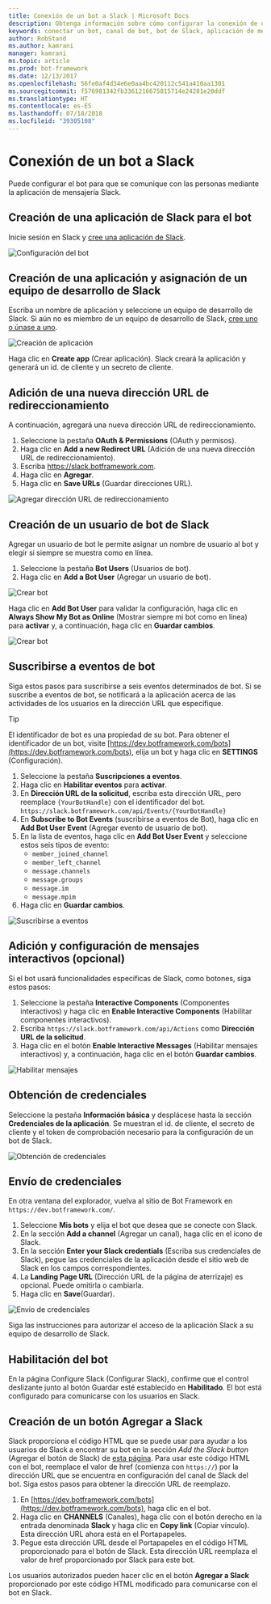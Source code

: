 ```yaml
---
title: Conexión de un bot a Slack | Microsoft Docs
description: Obtenga información sobre cómo configurar la conexión de un bot a Slack.
keywords: conectar un bot, canal de bot, bot de Slack, aplicación de mensajería Slack
author: RobStand
ms.author: kamrani
manager: kamrani
ms.topic: article
ms.prod: bot-framework
ms.date: 12/13/2017
ms.openlocfilehash: 56fe0af4d34e6e0aa4bc420112c541a410aa1301
ms.sourcegitcommit: f576981342fb3361216675815714e24281e20ddf
ms.translationtype: HT
ms.contentlocale: es-ES
ms.lasthandoff: 07/18/2018
ms.locfileid: "39305108"
---
```

# <a name="connect-a-bot-to-slack"></a>Conexión de un bot a Slack

Puede configurar el bot para que se comunique con las personas mediante la aplicación de mensajería Slack.

## <a name="create-a-slack-application-for-your-bot"></a>Creación de una aplicación de Slack para el bot

Inicie sesión en Slack y [cree una aplicación de Slack](https://api.slack.com/applications/new).

![Configuración del bot](~/media/channels/slack-NewApp.png)

## <a name="create-an-app-and-assign-a-development-slack-team"></a>Creación de una aplicación y asignación de un equipo de desarrollo de Slack

Escriba un nombre de aplicación y seleccione un equipo de desarrollo de Slack. Si aún no es miembro de un equipo de desarrollo de Slack, [cree uno o únase a uno](https://slack.com/).

![Creación de aplicación](~/media/channels/slack-CreateApp.png)

Haga clic en **Create app** (Crear aplicación). Slack creará la aplicación y generará un id. de cliente y un secreto de cliente.

## <a name="add-a-new-redirect-url"></a>Adición de una nueva dirección URL de redireccionamiento

A continuación, agregará una nueva dirección URL de redireccionamiento.

1. Seleccione la pestaña **OAuth & Permissions** (OAuth y permisos).
2. Haga clic en **Add a new Redirect URL** (Adición de una nueva dirección URL de redireccionamiento).
3. Escriba https://slack.botframework.com.
4. Haga clic en **Agregar**.
5. Haga clic en **Save URLs** (Guardar direcciones URL).

![Agregar dirección URL de redireccionamiento](~/media/channels/slack-RedirectURL.png)

## <a name="create-a-slack-bot-user"></a>Creación de un usuario de bot de Slack

Agregar un usuario de bot le permite asignar un nombre de usuario al bot y elegir si siempre se muestra como en línea.

1. Seleccione la pestaña **Bot Users** (Usuarios de bot).
2. Haga clic en **Add a Bot User** (Agregar un usuario de bot).

![Crear bot](~/media/channels/slack-CreateBot.png)

Haga clic en **Add Bot User** para validar la configuración, haga clic en **Always Show My Bot as Online** (Mostrar siempre mi bot como en línea) para **activar** y, a continuación, haga clic en **Guardar cambios**.

![Crear bot](~/media/channels/slack-CreateApp-AddBotUser.png)

## <a name="subscribe-to-bot-events"></a>Suscribirse a eventos de bot

Siga estos pasos para suscribirse a seis eventos determinados de bot. Si se suscribe a eventos de bot, se notificará a la aplicación acerca de las actividades de los usuarios en la dirección URL que especifique.

> [!TIP]
> El identificador de bot es una propiedad de su bot. Para obtener el identificador de un bot, visite [https://dev.botframework.com/bots](https://dev.botframework.com/bots), elija un bot y haga clic en **SETTINGS** (Configuración).

1. Seleccione la pestaña **Suscripciones a eventos**.
2. Haga clic en **Habilitar eventos** para **activar**.
3. En **Dirección URL de la solicitud**, escriba esta dirección URL, pero reemplace `{YourBotHandle}` con el identificador del bot.
        `https://slack.botframework.com/api/Events/{YourBotHandle}`
4. En **Subscribe to Bot Events** (suscribirse a eventos de Bot), haga clic en **Add Bot User Event** (Agregar evento de usuario de bot).
5. En la lista de eventos, haga clic en **Add Bot User Event** y seleccione estos seis tipos de evento:
    * `member_joined_channel`
    * `member_left_channel`
    * `message.channels`
    * `message.groups`
    * `message.im`
    * `message.mpim`
6. Haga clic en **Guardar cambios**.

![Suscribirse a eventos](~/media/channels/slack-EnableEvents.png)

## <a name="add-and-configure-interactive-messages-optional"></a>Adición y configuración de mensajes interactivos (opcional)

Si el bot usará funcionalidades específicas de Slack, como botones, siga estos pasos:

1. Seleccione la pestaña **Interactive Components** (Componentes interactivos) y haga clic en **Enable Interactive Components** (Habilitar componentes interactivos).
2. Escriba `https://slack.botframework.com/api/Actions` como **Dirección URL de la solicitud**.
3. Haga clic en el botón **Enable Interactive Messages** (Habilitar mensajes interactivos) y, a continuación, haga clic en el botón **Guardar cambios**.

![Habilitar mensajes](~/media/channels/slack-MessageURL.png)

## <a name="gather-credentials"></a>Obtención de credenciales

Seleccione la pestaña **Información básica** y desplácese hasta la sección **Credenciales de la aplicación**.
Se muestran el id. de cliente, el secreto de cliente y el token de comprobación necesario para la configuración de un bot de Slack.

![Obtención de credenciales](~/media/channels/slack-AppCredentials.png)

## <a name="submit-credentials"></a>Envío de credenciales

En otra ventana del explorador, vuelva al sitio de Bot Framework en `https://dev.botframework.com/`.

1. Seleccione **Mis bots** y elija el bot que desea que se conecte con Slack.
2. En la sección **Add a channel** (Agregar un canal), haga clic en el icono de Slack.
3. En la sección **Enter your Slack credentials** (Escriba sus credenciales de Slack), pegue las credenciales de la aplicación desde el sitio web de Slack en los campos correspondientes.
4. La **Landing Page URL** (Dirección URL de la página de aterrizaje) es opcional. Puede omitirla o cambiarla.
5. Haga clic en **Save**(Guardar).

![Envío de credenciales](~/media/channels/slack-SubmitCredentials.png)

Siga las instrucciones para autorizar el acceso de la aplicación Slack a su equipo de desarrollo de Slack.

## <a name="enable-the-bot"></a>Habilitación del bot

En la página Configure Slack (Configurar Slack), confirme que el control deslizante junto al botón Guardar esté establecido en **Habilitado**.
El bot está configurado para comunicarse con los usuarios en Slack.

## <a name="create-an-add-to-slack-button"></a>Creación de un botón Agregar a Slack

Slack proporciona el código HTML que se puede usar para ayudar a los usuarios de Slack a encontrar su bot en la sección *Add the Slack button* (Agregar el botón de Slack) de [esta página](https://api.slack.com/docs/slack-button).
Para usar este código HTML con el bot, reemplace el valor de href (comienza con `https://`) por la dirección URL que se encuentra en configuración del canal de Slack del bot.
Siga estos pasos para obtener la dirección URL de reemplazo.

1. En [https://dev.botframework.com/bots](https://dev.botframework.com/bots), haga clic en el bot.
2. Haga clic en **CHANNELS** (Canales), haga clic con el botón derecho en la entrada denominada **Slack** y haga clic en **Copy link** (Copiar vínculo). Esta dirección URL ahora está en el Portapapeles.
3. Pegue esta dirección URL desde el Portapapeles en el código HTML proporcionado para el botón de Slack. Esta dirección URL reemplaza el valor de href proporcionado por Slack para este bot.

Los usuarios autorizados pueden hacer clic en el botón **Agregar a Slack** proporcionado por este código HTML modificado para comunicarse con el bot en Slack.
